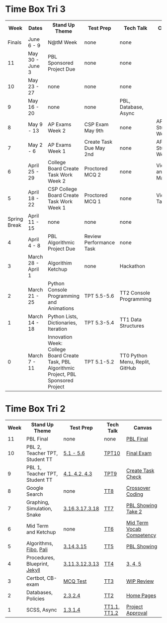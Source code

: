 # Time Box Tri 3
<table>
   <tr>
    <th>Week</th>
    <th>Dates</th>
    <th>Stand Up Theme</th>
    <th>Test Prep</th>
    <th>Tech Talk</th>
    <th>Canvas</th>
   </tr>
   
   <tr>
    <td>Finals</td>
    <td>June 6 - 9</td>
    <td>N@tM Week</td>
    <td>none</td>
    <td>none</td>
    <td></td>
   </tr>
   
   <tr>
    <td>11</td>
    <td>May 30 - June 3</td>
    <td>PBL Sponsored Project Due</td>
    <td>none</td>
    <td>none</td>
    <td></td>
   </tr>
   
   <tr>
    <td>10</td>
    <td>May 23 - 27</td>
    <td>none</td>
    <td>none</td>
    <td>none</td>
    <td></td>
   </tr>
   
   <tr>
    <td>9</td>
    <td>May 16 - 20</td>
    <td>none</td>
    <td>none</td>
    <td>PBL, Database, Async</td>
    <td></td>
   </tr>
   
   <tr>
    <td>8</td>
    <td>May 9 - 13</td>
    <td>AP Exams Week 2</td>
    <td>CSP Exam May 9th</td>
    <td>none</td>
    <td>AP Study Week</td>
   </tr>
   
   <tr>
    <td>7</td>
    <td>May 2 - 6</td>
    <td>AP Exams Week 1</td>
    <td>Create Task Due May 2nd</td>
    <td>none</td>
    <td>AP Study Week</td>
   </tr>
   
   <tr>
    <td>6</td>
    <td>April 25 - 29</td>
    <td>College Board Create Task Work Week 2</td>
    <td>Proctored MCQ 2</td>
    <td>none</td>
    <td>Video and Materials</td>
   </tr>
   
   <tr>
    <td>5</td>
    <td>April 18 - 22</td>
    <td>CSP College Board Create Task Work Week 1</td>
    <td>Proctored MCQ 1</td>
    <td>none</td>
    <td>Video Take 1</td>
   </tr>
   
   <tr>
    <td>Spring Break</td>
    <td>April 11 - 15</td>
    <td>none</td>
    <td>none</td>
    <td>none</td>
    <td></td>
   </tr>
   
   <tr>
    <td>4</td>
    <td>April 4 - 8</td>
    <td>PBL Algorithmic Project Due</td>
    <td>Review Performance Task</td>
    <td>none</td>
    <td></td>
   </tr>
   
   <tr>
    <td>3</td>
    <td>March 28 - April 1</td>
    <td>Algorithim Ketchup</td>
    <td>none</td>
    <td>Hackathon</td>
    <td></td>
   </tr>

   <tr>
    <td>2</td>
    <td>March 21 - 25</td>
    <td>Python Console Programming and Animations</td>
    <td>TPT 5.5-5.6</td>
    <td>TT2 Console Programming</td>
    <td></td>
   </tr>
   
   <tr>
    <td>1</td>
    <td>March 14 - 18</td>
    <td>Python Lists, Dictionaries, Iteration</td>
    <td>TPT 5.3-5.4</td>
    <td>TT1 Data Structures</td>
    <td></td>
   </tr>
   
   <tr>
    <td>0</td>
    <td>March 7 - 11</td>
    <td>Innovation Week: College Board Create Task, PBL Algorithmic Project, PBL Sponsored Project</td>
    <td>TPT 5.1-5.2</td>
    <td>TT0 Python Menu, Replit, GitHub</td>
    <td></td>
   </tr>
</table>

# Time Box Tri 2
<table>
   <tr>
    <th>Week</th>
    <th>Stand Up Theme</th>
    <th>Test Prep</th>
    <th>Tech Talk</th>
    <th>Canvas</th>
   </tr>

   <tr>
    <td>11</td>
    <td>PBL Final</td>
    <td>none</td>
    <td>none</td>
    <td><a href="https://poway.instructure.com/courses/112435/assignments/2017407">PBL Final</a></td>
   </tr>
   
   <tr>
    <td>10</td>
    <td>PBL 2, Teacher TPT, Student TT</td>
    <td><a href="https://apclassroom.collegeboard.org/103/home?unit=5">5.1 - 5.6</a></td>
    <td><a href="https://github.com/nighthawkcoders/nighthawk_csp/wiki/Tri-2-TPT-10----Going-Beyond-CB">TPT10</a></td>
    <td><a href="https://poway.instructure.com/courses/112435/assignments/2017406">Final Exam</a></td>
   </tr>
   
   <tr>
    <td>9</td>
    <td>PBL 1, Teacher TPT, Student TT</td>
    <td><a href="https://apclassroom.collegeboard.org/103/home?unit=4">4.1, 4.2, 4.3</a></td>
    <td><a href="https://github.com/nighthawkcoders/nighthawk_csp/wiki/Tri-2-TPT-9---Computing-Systems-and-Networks">TPT9</a></td>
    <td><a href="https://poway.instructure.com/courses/112435/assignments/2017405">Create Task Check</a></td>
   </tr>
   
   <tr>
    <td>8</td>
    <td>Google Search</td>
    <td>none</td>
    <td><a href="https://github.com/nighthawkcoders/nighthawk_csp/wiki/Tri-2:-Tech-Talk-8-Google-Search">TT8</a></td>
    <td><a href="https://poway.instructure.com/courses/112435/assignments/2013668">Crossover Coding</a></td>
   </tr>
   
   <tr>
    <td>7</td>
    <td>Graphing, Simulation, Snake</td>
    <td><a href="https://apclassroom.collegeboard.org/103/home?unit=3">3.16,3.17,3.18</a></td>
    <td><a href="https://github.com/nighthawkcoders/nighthawk_csp/wiki/Tri-2:-TT7-Graphing,-Simulations,-Snake">TT7</a></td>
    <td><a href="https://poway.instructure.com/courses/112435/assignments/1967730">PBL Showing Take 2</a></td>
   </tr>
      
   <tr>
    <td>6</td>
    <td>Mid Term and Ketchup</td>
    <td>none</td>
    <td><a href="https://github.com/nighthawkcoders/nighthawk_csp/wiki/Tri-2:-TT6-Vocab-Competency">TT6</a></td>
    <td><a href="https://poway.instructure.com/courses/112435/assignments/1995361">Mid Term Vocab Competency</a></td>
   </tr>
   <tr>
    <td>5</td>
    <td>Algorithms, <a href="https://csp.nighthawkcodingsociety.com/algorithm/fibonacci/">Fibo</a>, <a href="https://csp.nighthawkcodingsociety.com/algorithm/palindrome/">Pali</a></td>
    <td><a href="https://apclassroom.collegeboard.org/103/home?unit=3">3.14,3.15</a></td>
    <td><a href="https://github.com/nighthawkcoders/nighthawk_csp/wiki/Tri-2:-TT5---Algorithms">TT5</a></td>
    <td><a href="https://poway.instructure.com/courses/112435/assignments/1967730">PBL Showing</a></td>
   </tr>
   <tr>
    <td>4</td>
    <td>Procedures, Blueprint, <a href="https://github.com/nighthawkcoders/nighthawk_csp/wiki/GitHub-Pages-and-Jekyll">Jekyll</a></td>
    <td><a href="https://apclassroom.collegeboard.org/103/home?unit=3">3.11,3.12,3.13</a></td>
    <td><a href="https://github.com/nighthawkcoders/nighthawk_csp/wiki/Tri-2:-TT4-Binary-Search,-Calling-Procedures,-and-Developing-Procedures">TT4</a></td>
    <td><a href="https://poway.instructure.com/courses/112435/assignments/1956804">3, 4, 5</a></td>
  </tr>
  <tr>
    <td>3</td>
    <td>Certbot, CB-exam</td>
    <td><a href="https://apclassroom.collegeboard.org/103/assignments?quizId=4323650&status=assigned">MCQ Test</a></td>
    <td><a href="https://github.com/nighthawkcoders/nighthawk_csp/wiki/Tri-2:-TT3---Deployment---Subdomains-and-Certbot">TT3</a></td>
    <td><a href="https://poway.instructure.com/courses/112435/assignments/1943626">WIP Review</a></td>
  </tr>
  <tr>
    <td>2</td>
    <td>Databases, Policies</td>
    <td><a href="https://apclassroom.collegeboard.org/103/home?unit=2">2.3,2.4</a></td>
    <td><a href="https://github.com/nighthawkcoders/nighthawk_csp/wiki/Tri-2:-TT2-SQLite-Database-Intro">TT2</a></td>
    <td><a href="https://poway.instructure.com/courses/112435/assignments/1943619">Home Pages</a></td>
  </tr>
  <tr>
    <td>1</td>
    <td>SCSS, Async</td>
    <td><a href="https://apclassroom.collegeboard.org/103/home?unit=1">1.3,1.4</a></td>
    <td><a href="https://github.com/nighthawkcoders/nighthawk_csp/wiki/Tri-2:-TT1.1---Organizing--Bootstrap-Files,-Templates-layouts,-and-Sassy">TT1.1, </a><a href="https://github.com/nighthawkcoders/nighthawk_csp/wiki/Tri-2:-TT1.2---Accessing-data-Asynchronously">TT1.2</a></td>
    <td><a href="https://poway.instructure.com/courses/112435/assignments/1943423">Project Approval</a></td>
  </tr>
</table>
